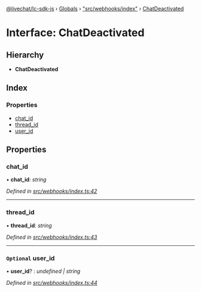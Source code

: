 [@livechat/lc-sdk-js](../README.md) › [Globals](../globals.md) › ["src/webhooks/index"](../modules/_src_webhooks_index_.md) › [ChatDeactivated](_src_webhooks_index_.chatdeactivated.md)

# Interface: ChatDeactivated

## Hierarchy

* **ChatDeactivated**

## Index

### Properties

* [chat_id](_src_webhooks_index_.chatdeactivated.md#chat_id)
* [thread_id](_src_webhooks_index_.chatdeactivated.md#thread_id)
* [user_id](_src_webhooks_index_.chatdeactivated.md#optional-user_id)

## Properties

###  chat_id

• **chat_id**: *string*

*Defined in [src/webhooks/index.ts:42](https://github.com/livechat/lc-sdk-js/blob/21d7a55/src/webhooks/index.ts#L42)*

___

###  thread_id

• **thread_id**: *string*

*Defined in [src/webhooks/index.ts:43](https://github.com/livechat/lc-sdk-js/blob/21d7a55/src/webhooks/index.ts#L43)*

___

### `Optional` user_id

• **user_id**? : *undefined | string*

*Defined in [src/webhooks/index.ts:44](https://github.com/livechat/lc-sdk-js/blob/21d7a55/src/webhooks/index.ts#L44)*
